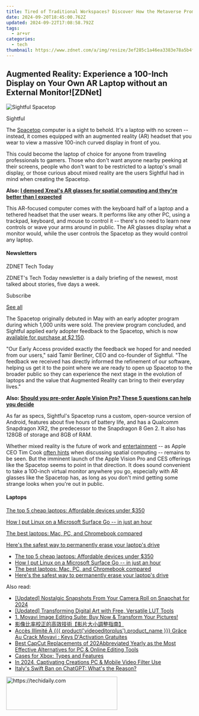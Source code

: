 ```yaml
---
title: Tired of Traditional Workspaces? Discover How the Metaverse Promises a Revolution in Future Careers - Insights From ZDNet
date: 2024-09-20T18:45:00.762Z
updated: 2024-09-22T17:08:58.792Z
tags:
  - ar+vr
categories:
  - tech
thumbnail: https://www.zdnet.com/a/img/resize/3ef285c1a46ea3383e78a5b4fb76add19411a6e3/2022/10/04/fa3d0c29-4121-40d1-99b8-d859fe32e2fd/virtual-office-metaverse.jpg?width=278&height=156&fit=crop&auto=webp
---
```


## Augmented Reality: Experience a 100-Inch Display on Your Own AR Laptop without an External Monitor![ZDNet]

![Sightful Spacetop](https://www.zdnet.com/a/img/resize/7ff64b211bccdae9e023f61cf988dce7f8e58804/2024/01/18/92490641-9e15-4cbc-b3d4-66c68141e43c/spacetop.jpg?auto=webp&width=1280)

Sightful

The [Spacetop](https://sightful.com/) computer is a sight to behold. It's a laptop with no screen -- instead, it comes equipped with an augmented reality (AR) headset that you wear to view a massive 100-inch curved display in front of you. 

This could become the laptop of choice for anyone from traveling professionals to gamers. Those who don't want anyone nearby peeking at their screens, people who don't want to be restricted to a laptop's small display, or those curious about mixed reality are the users Sightful had in mind when creating the Spacetop. 

**Also: [I demoed Xreal's AR glasses for spatial computing and they're better than I expected](https://www.zdnet.com/article/i-demoed-xreals-ar-glasses-for-spatial-computing-and-theyre-better-than-i-expected/)**

This AR-focused computer comes with the keyboard half of a laptop and a tethered headset that the user wears. It performs like any other PC, using a trackpad, keyboard, and mouse to control it -- there's no need to learn new controls or wave your arms around in public. The AR glasses display what a monitor would, while the user controls the Spacetop as they would control any laptop.

#### Newsletters

ZDNET Tech Today

ZDNET's Tech Today newsletter is a daily briefing of the newest, most talked about stories, five days a week.

 Subscribe

[See all](https://www.zdnet.com/newsletters/)

The Spacetop originally debuted in May with an early adopter program during which 1,000 units were sold. The preview program concluded, and Sightful applied early adopter feedback to the Spacetop, which is now [available for purchase at $2,150](https://sightful.com/).

"Our Early Access provided exactly the feedback we hoped for and needed from our users," said Tamir Berliner, CEO and co-founder of Sightful. "The feedback we received has directly informed the refinement of our software, helping us get it to the point where we are ready to open up Spacetop to the broader public so they can experience the next stage in the evolution of laptops and the value that Augmented Reality can bring to their everyday lives."

**Also: [Should you pre-order Apple Vision Pro? These 5 questions can help you decide](https://www.zdnet.com/article/apple-vision-pro-should-you-pre-order/)**

As far as specs, Sightful's Spacetop runs a custom, open-source version of Android, features about five hours of battery life, and has a Qualcomm Snapdragon XR2, the predecessor to the Snapdragon 8 Gen 2\. It also has 128GB of storage and 8GB of RAM. 

Whether mixed reality is the future of work and [entertainment](https://www.zdnet.com/article/apple-is-now-marketing-vision-pro-as-the-ultimate-entertainment-device/) \-- as Apple CEO Tim Cook [often hints](https://www.zdnet.com/article/apple-vision-pro-in-stores-february-2-pre-orders-start-january-19/) when discussing spatial computing -- remains to be seen. But the imminent launch of the Apple Vision Pro and CES offerings like the Spacetop seems to point in that direction. It does sound convenient to take a 100-inch virtual monitor anywhere you go, especially with AR glasses like the Spacetop has, as long as you don't mind getting some strange looks when you're out in public. 

#### Laptops

[The top 5 cheap laptops: Affordable devices under $350](https://www.zdnet.com/article/best-cheap-laptop/ "The top 5 cheap laptops: Affordable devices under $350")

[How I put Linux on a Microsoft Surface Go -- in just an hour](https://www.zdnet.com/article/how-i-put-linux-on-a-microsoft-surface-go-in-just-an-hour/ "How I put Linux on a Microsoft Surface Go -- in just an hour")

[The best laptops: Mac, PC, and Chromebook compared](https://www.zdnet.com/article/best-laptop/ "The best laptops: Mac, PC, and Chromebook compared")

[Here's the safest way to permanently erase your laptop's drive](https://www.zdnet.com/article/wiping-a-windows-laptop-heres-the-safest-free-way-to-erase-your-personal-data/ "Here's the safest way to permanently erase your laptop's drive")

* [The top 5 cheap laptops: Affordable devices under $350](https://www.zdnet.com/article/best-cheap-laptop/ "The top 5 cheap laptops: Affordable devices under $350")
* [How I put Linux on a Microsoft Surface Go -- in just an hour](https://www.zdnet.com/article/how-i-put-linux-on-a-microsoft-surface-go-in-just-an-hour/ "How I put Linux on a Microsoft Surface Go -- in just an hour")
* [The best laptops: Mac, PC, and Chromebook compared](https://www.zdnet.com/article/best-laptop/ "The best laptops: Mac, PC, and Chromebook compared")
* [Here's the safest way to permanently erase your laptop's drive](https://www.zdnet.com/article/wiping-a-windows-laptop-heres-the-safest-free-way-to-erase-your-personal-data/ "Here's the safest way to permanently erase your laptop's drive")

<ins class="adsbygoogle"
     style="display:block"
     data-ad-format="autorelaxed"
     data-ad-client="ca-pub-7571918770474297"
     data-ad-slot="1223367746"></ins>

<ins class="adsbygoogle"
     style="display:block"
     data-ad-client="ca-pub-7571918770474297"
     data-ad-slot="8358498916"
     data-ad-format="auto"
     data-full-width-responsive="true"></ins>

<span class="atpl-alsoreadstyle">Also read:</span>
<div><ul>
<li><a href="https://snapchat-videos.techidaily.com/updated-nostalgic-snapshots-from-your-camera-roll-on-snapchat-for-2024/"><u>[Updated] Nostalgic Snapshots From Your Camera Roll on Snapchat for 2024</u></a></li>
<li><a href="https://some-skills.techidaily.com/updated-transforming-digital-art-with-free-versatile-lut-tools/"><u>[Updated] Transforming Digital Art with Free, Versatile LUT Tools</u></a></li>
<li><a href="https://tech-savvy.techidaily.com/1-movavi-image-editing-suite-buy-now-and-transform-your-pictures/"><u>1. Movavi Image Editing Suite: Buy Now & Transform Your Pictures!</u></a></li>
<li><a href="https://tech-savvy.techidaily.com/5b2x5yop5qplusu546h5qch5q2j55qe6auy5pwi5oqa6kgt44cq5b2x54mh5asn5bcp6kq5pw05oyh5y2x44cr/"><u>影像比率校正的高效技術【影片大小調整指南】</u></a></li>
<li><a href="https://tech-savvy.techidaily.com/acces-illimite-a-productvideoeditorplusproductname-grace-au-crack-movavi-keys-dactivation-gratuites/"><u>Accès Illimité À {{{ product('videoeditorplus').product_name }}} Grâce Au Crack Movavi : Keys D'Activation Gratuites</u></a></li>
<li><a href="https://tech-savvy.techidaily.com/best-capcut-replacements-of-202abbreviated-yearly-as-the-most-effective-alternatives-for-pc-and-online-editing-tools/"><u>Best CapCut Replacements of 202Abbreviated Yearly as the Most Effective Alternatives for PC & Online Editing Tools</u></a></li>
<li><a href="https://games-able.techidaily.com/cases-for-xbox-types-and-features/"><u>Cases for Xbox: Types and Features</u></a></li>
<li><a href="https://extra-resources.techidaily.com/in-2024-captivating-creations-pc-and-mobile-video-filter-use/"><u>In 2024, Captivating Creations PC & Mobile Video Filter Use</u></a></li>
<li><a href="https://tech-revival.techidaily.com/italys-swift-ban-on-chatgpt-whats-the-reason/"><u>Italy's Swift Ban on ChatGPT: What's the Reason?</u></a></li>
</ul></div>

<!-- affiliate ads begin -->
<a href="https://aligracehair.sjv.io/c/5597632/1896555/19272" target="_top" id="1896555">
  <img src="//a.impactradius-go.com/display-ad/19272-1896555" border="0" alt="https://techidaily.com" width="300" height="90"/>
</a>
<img height="0" width="0" src="https://aligracehair.sjv.io/i/5597632/1896555/19272" style="position:absolute;visibility:hidden;" border="0" />
<!-- affiliate ads end -->

